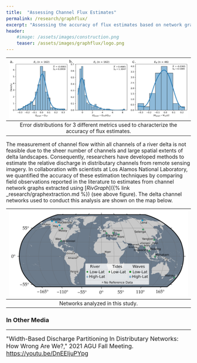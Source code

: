 ```yaml
---
title:  "Assessing Channel Flux Estimates"
permalink: /research/graphflux/
excerpt: "Assessing the accuracy of flux estimates based on network graphs"
header:
    #image: /assets/images/construction.png
    teaser: /assets/images/graphflux/logo.png
---
```


| ![Error Distributions](/assets/images/graphflux/AvgWidthErrorFig.png) |
|:--:|
| Error distributions for 3 different metrics used to characterize the accuracy of flux estimates. |

The measurement of channel flow within all channels of a river delta is not feasible due to the sheer number of channels and large spatial extents of delta landscapes. Consequently, researchers have developed methods to estimate the relative discharge in distributary channels from remote sensing imagery. In collaboration with scientists at Los Alamos National Laboratory, we quantified the accuracy of these estimation techniques by comparing field observations reported in the literature to estimates from channel network graphs extracted using [*RivGraph*]({% link _research/graphextraction.md %}) (see above figure). The delta channel networks used to conduct this analysis are shown on the map below.

| ![Networks Analyzed](/assets/images/graphflux/OverviewMap_new.png) |
|:--:|
| Networks analyzed in this study. |

### In Other Media
---

<font size="3">
"Width-Based Discharge Partitioning In Distributary Networks: How Wrong Are We?," 2021 AGU Fall Meeting. <a href="https://youtu.be/DnEEIjuPYpg">https://youtu.be/DnEEIjuPYpg</a>
</font>
